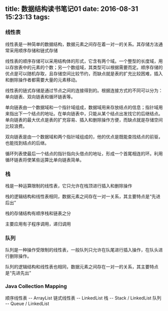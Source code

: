 title: 数据结构读书笔记01
date: 2016-08-31 15:23:13
tags:
---

### 线性表

线性表是一种简单的数据结构，数据元素之间存在着一对一的关系。其存储方法通常采用顺序存储和链式存储

线性表的顺序存储可以采用结构体的形式，它含有两个域。一个整型的长度域，用以存放表中的元素的个数；另一个数组域，其类型可以根据需要而定。顺序存储的优点是可以随机存取，且存储空间比较节约，而缺点就是表的扩充比较困难，插入和删除操作者都需要大量的元素移动。 

线性表的链式存储是通过节点之间的连接得到的。根据连接方式的不同可以分为：单向链表、双向链表和循环链表等。

单向链表由一个数据域和一个指针域组成，数据域用来存放结点的信息；指针域用来指出下一个结点的地址。在单向链表中，只能从某个结点出发找它的后继结点。单向链表的最大优点是表的扩充容易、插入和删除操作方便，而缺点就是存储空间比较浪费。

双向链表是由一个数据域和两个指针域组成的，他的优点是既能查找结点的前驱，也能找到结点的后继。

循环列表使最后一个结点的指针指向头借点的地址，形成一个首尾相连的环。利用循环链表将使某些运算比单向链表简单。

### 栈

栈是一种运算限制的线性表，它只允许在栈顶进行插入和删除操作

栈的逻辑结构和线性表相同，数据元素之间存在一对一关系，其主要特点是“先进后出”

栈的存储结构有顺序栈和链表之分

主要应用有子程序调用，递归调用

### 队列

队列是一种操作受限制的线性表，一般队列只允许在队尾进行插入操作，在队头进行删除操作。

队列的逻辑结构和线性表也相同，数据元素之间存在一对一的关系，其主要特点是“先进先出”


### Java Collection Mapping
顺序线性表 -- ArrayList
链式线性表 -- LinkedList
栈 -- Stack / LinkedList
队列 -- Queue / LinkedList

